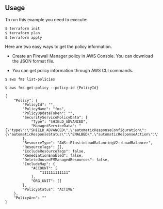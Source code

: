 ## Usage

To run this example you need to execute:

```bash
$ terraform init
$ terraform plan
$ terraform apply
```


Here are two easy ways to get the policy information.

* Create an Firewall Manager policy in AWS Console. You can download the JSON format file.

* You can get policy information through AWS CLI commands.

```shell
$ aws fms list-policies

$ aws fms get-policy --policy-id {PolicyId}

{
    "Policy": {
        "PolicyId": "",
        "PolicyName": "fms",
        "PolicyUpdateToken": "",
        "SecurityServicePolicyData": {
            "Type": "SHIELD_ADVANCED",
            "ManagedServiceData": "{\"type\":\"SHIELD_ADVANCED\",\"automaticResponseConfiguration\":{\"automaticResponseStatus\":\"ENALBED\",\"automaticResponseAction\":\"COUNT\"},\"overrideCustomerWebaclClassic\":false,\"optimizeUnassociatedWebACL\":false}"
        },
        "ResourceType": "AWS::ElasticLoadBalancingV2::LoadBalancer",
        "ResourceTags": [],
        "ExcludeResourceTags": false,
        "RemediationEnabled": false,
        "DeleteUnusedFMManagedResources": false,
        "IncludeMap": {
            "ACCOUNT": [
                "111111111111"
            ],
            "ORG_UNIT": []
        },
        "PolicyStatus": "ACTIVE"
    },
    "PolicyArn": ""
}
```